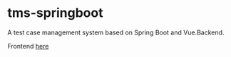 # tms-springboot
A test case management system based on Spring Boot and Vue.Backend. 

Frontend [here](https://github.com/lamlados/tms-springboot-vue)
